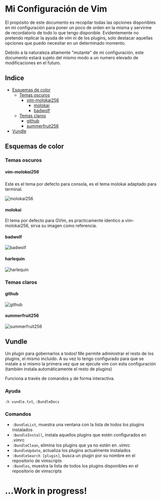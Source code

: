 # Mi Configuración de Vim

El propósito de este documento es recopilar todas las opciones disponibles en mi
configuración para poner un poco de orden en la misma y servirme de recordatorio
de todo lo que tengo disponible. Evidentemente no pretendo replicar la ayuda de
vim ni de los plugins, solo destacar aquellas opciones que puedo necesitar en un
determinado momento.

Debido a la naturaleza altamente "mutante" de mi configuración, este documento
estará sujeto del mismo modo a un numero elevado de modificaciones en el futuro.

## Indice

 - [Esquemas de color](#esquemas-de-color)
     - [Temas oscuros](#temas-oscuros)
        - [vim-molokai256](#vim-molokai256)
            - [molokai](#molokai)
            - [badwolf](#badwolf)
    - [Temas claros](#temas-claros)
        - [github](#github)
        - [summerfruit256](#summerfruit256)
 - [Vundle](#vundle)



## Esquemas de color

### Temas oscuros

##### vim-molokai256

Este es el tema por defecto para consola, es el tema molokai adaptado para
terminal.

![molokai256][mlk256]

  [mlk256]: http://joedicastro.com/static/pictures/molokai256.png "vim-molokai256"

#### molokai

El tema por defecto para GVim, es practicamente identico a vim-molokai256, sirva
su imagen como referencia.

#### badwolf

![badwolf][bdwf]

  [bdwf]: http://joedicastro.com/static/pictures/badwolf.png "badwolf"

#### harlequin

![harlequin][hqn]

  [hqn]: http://joedicastro.com/static/pictures/harlequin.png "harlequin"


### Temas claros

#### github

![github][gh]

  [gh]: http://joedicastro.com/static/pictures/github.png "github"


#### summerfruit256

![summerfruit256][summ]

  [summ]: http://joedicastro.com/static/pictures/summerfruit256.png "summerfruit256"


## Vundle

Un plugin para gobernarlos a todos! Me permite administrar el resto de los
plugins, el mismo incluido. A su vez lo tengo configurado para que se instale a
si mismo la primera vez que se ejecute vim con esta configuración (también
instala automáticamente el resto de plugins)

Funciona a través de comandos y de forma interactiva.

### Ayuda

`:h vundle.txt`, `:BundleDocs`

### Comandos

- `:BundleList`, muestra una ventana con la lista de todos los plugins
  instalados
- `:BundleInstall`, instala aquellos plugins que estén configurados en .vimrc
- `:BundleClean`, elimina los plugins que ya no estén en .vimrc
- `:BundleUpdate`, actualiza los plugins actualmente instalados
- `:BundleSearch [plugin]`, busca un plugin por su nombre en el repositorio de
  vimscripts
- `:Bundles`, muestra la lista de todos los plugins disponibles en el
  repositorio de vimscripts







# ...Work in progress!














